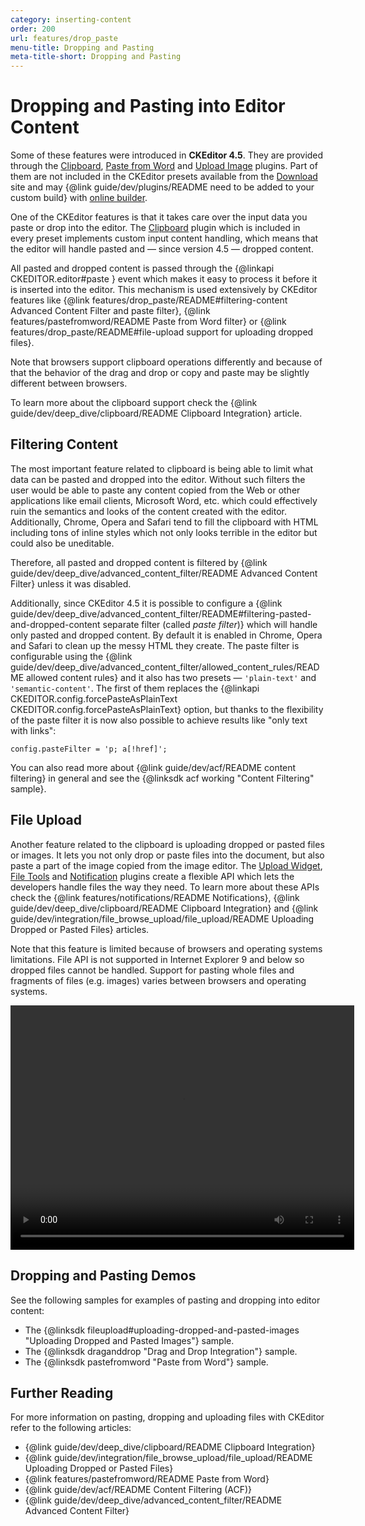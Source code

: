 ```yaml
---
category: inserting-content
order: 200
url: features/drop_paste
menu-title: Dropping and Pasting
meta-title-short: Dropping and Pasting
---
```

<!--
Copyright (c) 2003-2019, CKSource - Frederico Knabben. All rights reserved.
For licensing, see LICENSE.md.
-->

# Dropping and Pasting into Editor Content

<info-box info=""> Some of these features were introduced in <strong>CKEditor 4.5</strong>. They are provided through the <a href="https://ckeditor.com/cke4/addon/clipboard">Clipboard</a>, <a href="https://ckeditor.com/cke4/addon/pastefromword">Paste from Word</a> and <a href="https://ckeditor.com/cke4/addon/uploadimage">Upload Image</a> plugins. Part of them are not included in the CKEditor presets available from the <a href="https://ckeditor.com/ckeditor-4/download/">Download</a> site and may {@link guide/dev/plugins/README need to be added to your custom build} with <a href="https://ckeditor.com/cke4/builder">online builder</a>.
</info-box>

One of the CKEditor features is that it takes care over the input data you paste or drop into the editor. The [Clipboard](https://ckeditor.com/cke4/addon/clipboard) plugin which is included in every preset implements custom input content handling, which means that the editor will handle pasted and &mdash; since version 4.5 &mdash; dropped content.

All pasted and dropped content is passed through the {@linkapi CKEDITOR.editor#paste } event which makes it easy to process it before it is inserted into the editor. This mechanism is used extensively by CKEditor features like {@link features/drop_paste/README#filtering-content Advanced Content Filter and paste filter}, {@link features/pastefromword/README Paste from Word filter} or {@link features/drop_paste/README#file-upload support for uploading dropped files}.

Note that browsers support clipboard operations differently and because of that the behavior of the drag and drop or copy and paste may be slightly different between browsers.

To learn more about the clipboard support check the {@link guide/dev/deep_dive/clipboard/README Clipboard Integration} article.

## Filtering Content

The most important feature related to clipboard is being able to limit what data can be pasted and dropped into the editor. Without such filters the user would be able to paste any content copied from the Web or other applications like email clients, Microsoft Word, etc. which could effectively ruin the semantics and looks of the content created with the editor. Additionally, Chrome, Opera and Safari tend to fill the clipboard with HTML including tons of inline styles which not only looks terrible in the editor but could also be uneditable.

Therefore, all pasted and dropped content is filtered by {@link guide/dev/deep_dive/advanced_content_filter/README Advanced Content Filter} unless it was disabled.

Additionally, since CKEditor 4.5 it is possible to configure a {@link guide/dev/deep_dive/advanced_content_filter/README#filtering-pasted-and-dropped-content separate filter (called *paste filter*)} which will handle only pasted and dropped content. By default it is enabled in Chrome, Opera and Safari to clean up the messy HTML they create. The paste filter is configurable using the {@link guide/dev/deep_dive/advanced_content_filter/allowed_content_rules/README allowed content rules} and it also has two presets &mdash; `'plain-text'` and `'semantic-content'`. The first of them replaces the {@linkapi CKEDITOR.config.forcePasteAsPlainText CKEDITOR.config.forcePasteAsPlainText} option, but thanks to the flexibility of the paste filter it is now also possible to achieve results like "only text with links":

	config.pasteFilter = 'p; a[!href]';

You can also read more about {@link guide/dev/acf/README content filtering} in general and see the {@linksdk acf working "Content Filtering" sample}.

## File Upload

Another feature related to the clipboard is uploading dropped or pasted files or images. It lets you not only drop or paste files into the document, but also paste a part of the image copied from the image editor. The [Upload Widget](https://ckeditor.com/cke4/addon/uploadwidget), [File Tools](https://ckeditor.com/cke4/addon/filetools) and [Notification](https://ckeditor.com/cke4/addon/notification) plugins create a flexible API which lets the developers handle files the way they need. To learn more about these APIs check the {@link features/notifications/README Notifications}, {@link guide/dev/deep_dive/clipboard/README Clipboard Integration} and {@link guide/dev/integration/file_browse_upload/file_upload/README Uploading Dropped or Pasted Files} articles.

Note that this feature is limited because of browsers and operating systems limitations. File API is not supported in Internet Explorer 9 and below so dropped files cannot be handled. Support for pasting whole files and fragments of files (e.g. images) varies between browsers and operating systems.

<video width="550" height="391" controls>
	<source src="%BASE_PATH%/assets//upload.mp4" type="video/mp4"/>
</video>

## Dropping and Pasting Demos

See the following samples for examples of pasting and dropping into editor content:

* The {@linksdk fileupload#uploading-dropped-and-pasted-images "Uploading Dropped and Pasted Images"} sample.
* The {@linksdk draganddrop "Drag and Drop Integration"} sample.
* The {@linksdk pastefromword "Paste from Word"} sample.

## Further Reading

For more information on pasting, dropping and uploading files with CKEditor refer to the following articles:

* {@link guide/dev/deep_dive/clipboard/README Clipboard Integration}
* {@link guide/dev/integration/file_browse_upload/file_upload/README Uploading Dropped or Pasted Files}
* {@link features/pastefromword/README Paste from Word}
* {@link guide/dev/acf/README Content Filtering (ACF)}
* {@link guide/dev/deep_dive/advanced_content_filter/README Advanced Content Filter}
